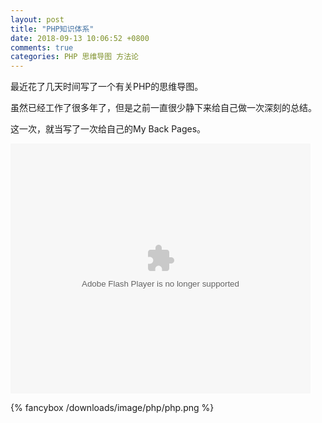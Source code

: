```yaml
---
layout: post
title: "PHP知识体系"
date: 2018-09-13 10:06:52 +0800
comments: true
categories: PHP 思维导图 方法论
---
```

最近花了几天时间写了一个有关PHP的思维导图。

<!-- more -->

虽然已经工作了很多年了，但是之前一直很少静下来给自己做一次深刻的总结。

这一次，就当写了一次给自己的My Back Pages。

<embed src="https://imgcache.qq.com/tencentvideo_v1/playerv3/TPout.swf?max_age=86400&v=20161117&vid=x01784z0bba&auto=0" allowFullScreen="true" quality="high" width="480" height="400" align="middle" allowScriptAccess="always" type="application/x-shockwave-flash"></embed>

{% fancybox /downloads/image/php/php.png %}
